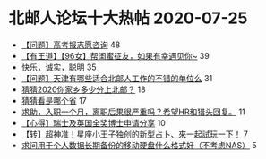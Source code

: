 # 北邮人论坛十大热帖 2020-07-25

- [【问题】高考报志愿咨询](https://bbs.byr.cn/article/AimGraduate/1194072) 48
- [【有王道】【96女】帮闺蜜征友，如果有幸遇见你~](https://bbs.byr.cn/article/Friends/1967267) 39
- [快乐，诚实，聪明](https://bbs.byr.cn/article/Feeling/3151641) 35
- [【问题】天津有哪些适合北邮人工作的不错的单位么](https://bbs.byr.cn/article/Job/2096357) 31
- [猜猜2020你家乡多少分上北邮？](https://bbs.byr.cn/article/Talking/6211839) 18
- [猜猜看是哪个省](https://bbs.byr.cn/article/Picture/3260175) 17
- [求助，入职一个月，离职后果很严重吗？希望HR和猎头回复。](https://bbs.byr.cn/article/WorkLife/1149815) 11
- [【心得】瑞士及英国全奖博士申请分享](https://bbs.byr.cn/article/GoAbroad/371666) 10
- [【转】超神准！星座小王子独创的新型占卜、來一起試玩一下！](https://bbs.byr.cn/article/Constellations/326533) 7
- [求问用于个人数据长期备份的移动硬盘什么格式好（不考虑NAS）](https://bbs.byr.cn/article/HardWare/223526) 5


